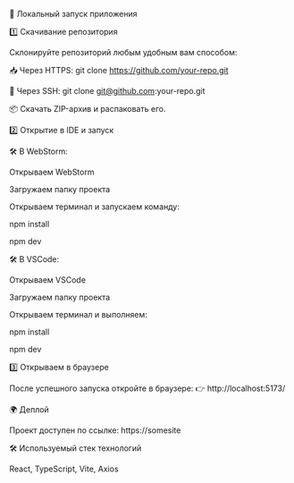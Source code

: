 🚀 Локальный запуск приложения

1️⃣ Скачивание репозитория

Склонируйте репозиторий любым удобным вам способом:

📥 Через HTTPS: git clone https://github.com/your-repo.git

🔑 Через SSH: git clone git@github.com:your-repo.git

📦 Скачать ZIP-архив и распаковать его.


2️⃣ Открытие в IDE и запуск

🛠 В WebStorm:

Открываем WebStorm

Загружаем папку проекта

Открываем терминал и запускаем команду:

npm install

npm dev


🛠 В VSCode:

Открываем VSCode

Загружаем папку проекта

Открываем терминал и выполняем:

npm install

npm dev



3️⃣ Открываем в браузере

После успешного запуска откройте в браузере: 👉 http://localhost:5173/

🌍 Деплой

Проект доступен по ссылке: https://somesite

🛠 Используемый стек технологий

React, TypeScript, Vite, Axios
